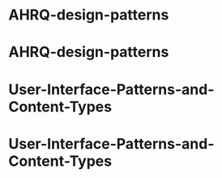 # AHRQ-design-patterns
# AHRQ-design-patterns
# User-Interface-Patterns-and-Content-Types
# User-Interface-Patterns-and-Content-Types

